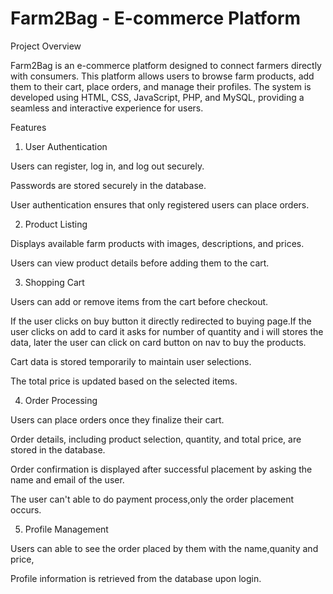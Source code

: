 # Farm2Bag - E-commerce Platform

Project Overview

Farm2Bag is an e-commerce platform designed to connect farmers directly with consumers. This platform allows users to browse farm products, add them to their cart, place orders, and manage their profiles. The system is developed using HTML, CSS, JavaScript, PHP, and MySQL, providing a seamless and interactive experience for users.

Features

1. User Authentication

Users can register, log in, and log out securely.

Passwords are stored securely in the database.

User authentication ensures that only registered users can place orders.

2. Product Listing

Displays available farm products with images, descriptions, and prices.

Users can view product details before adding them to the cart.

3. Shopping Cart

Users can add or remove items from the cart before checkout.

If the user clicks on buy button it directly redirected to buying page.If the user clicks on add to card it asks for number of quantity and i will stores the data, later the user can click on card button on nav to buy the products.

Cart data is stored temporarily to maintain user selections.

The total price is updated based on the selected items.

4. Order Processing

Users can place orders once they finalize their cart.

Order details, including product selection, quantity, and total price, are stored in the database.

Order confirmation is displayed after successful placement by asking the name and email of the user.

The user can't able to do payment process,only the order placement occurs.

5. Profile Management

Users can able to see the order placed by them with the name,quanity and price,

Profile information is retrieved from the database upon login.
